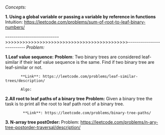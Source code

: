 *Concepts:*

**1. Using a global variable or passing a variable by reference in functions**
             Intuition: https://leetcode.com/problems/sum-of-root-to-leaf-binary-numbers/



--------------------------->>>>>>>>>>>>>>>>>>>>>>>>>>>>>>>>>>>>>>>>>>>--------------------------
*Problem:*

**1.Leaf value sequence:**
           **Problem**: Two binary trees are considered leaf-similar if their leaf value sequence is the same.
                        Find if two binary tree are leaf-similar or not.

           **Link**: https://leetcode.com/problems/leaf-similar-trees/description/

           Algo:


**2.All root to leaf paths of a binary tree**
            **Problem:** Given a binary tree the task is to print all the root to leaf path root of a binary tree.

            **Link**: https://leetcode.com/problems/binary-tree-paths/
            


**3. N-array tree postOrder:**
            Problem: https://leetcode.com/problems/n-ary-tree-postorder-traversal/description/

